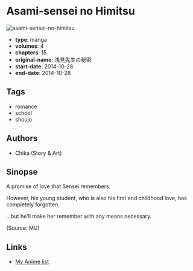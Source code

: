 # Asami-sensei no Himitsu

![asami-sensei-no-himitsu](https://cdn.myanimelist.net/images/manga/3/156108.jpg)

-   **type**: manga
-   **volumes**: 4
-   **chapters**: 15
-   **original-name**: 浅見先生の秘密
-   **start-date**: 2014-10-28
-   **end-date**: 2014-10-28

## Tags

-   romance
-   school
-   shoujo

## Authors

-   Chika (Story & Art)

## Sinopse

A promise of love that Sensei remembers.

However, his young student, who is also his first and childhood love, has completely forgotten.

...but he'll make her remember with any means necessary.

(Source: MU)

## Links

-   [My Anime list](https://myanimelist.net/manga/88546/Asami-sensei_no_Himitsu)
